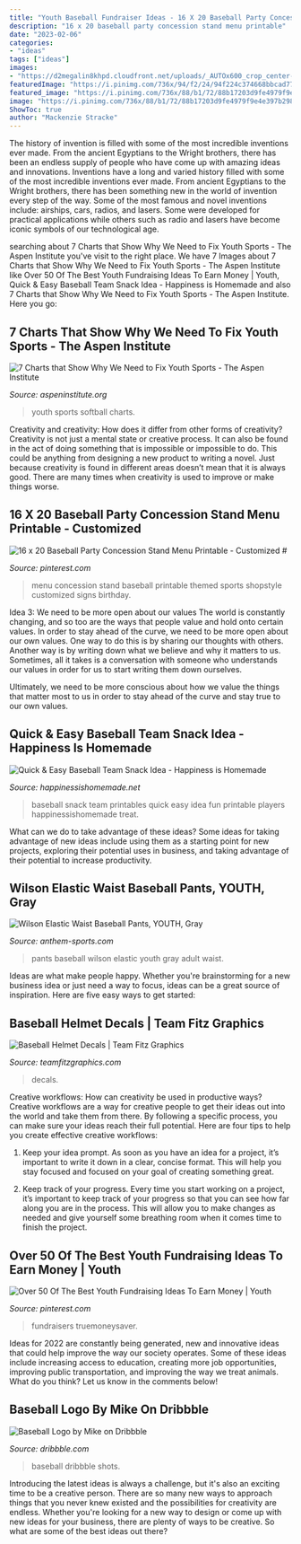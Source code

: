 ```yaml
---
title: "Youth Baseball Fundraiser Ideas - 16 X 20 Baseball Party Concession Stand Menu Printable"
description: "16 x 20 baseball party concession stand menu printable"
date: "2023-02-06"
categories:
- "ideas"
tags: ["ideas"]
images:
- "https://d2megalin8khpd.cloudfront.net/uploads/_AUTOx600_crop_center-center_none/baseball-batting-helmet-decals.JPG?mtime=20170929142523&amp;focal=none&amp;tmtime=20200226013029"
featuredImage: "https://i.pinimg.com/736x/94/f2/24/94f224c374668bbcad77bafdb0b54e11.jpg"
featured_image: "https://i.pinimg.com/736x/88/b1/72/88b17203d9fe4979f9e4e397b298270c.jpg"
image: "https://i.pinimg.com/736x/88/b1/72/88b17203d9fe4979f9e4e397b298270c.jpg"
ShowToc: true
author: "Mackenzie Stracke"
---
```



The history of invention is filled with some of the most incredible inventions ever made. From the ancient Egyptians to the Wright brothers, there has been an endless supply of people who have come up with amazing ideas and innovations.
Inventions have a long and varied history filled with some of the most incredible inventions ever made. From ancient Egyptians to the Wright brothers, there has been something new in the world of invention every step of the way. Some of the most famous and novel inventions include: airships, cars, radios, and lasers. Some were developed for practical applications while others such as radio and lasers have become iconic symbols of our technological age.

	

		
searching about 7 Charts that Show Why We Need to Fix Youth Sports - The Aspen Institute you've visit to the right place. We have 7 Images about 7 Charts that Show Why We Need to Fix Youth Sports - The Aspen Institute like Over 50 Of The Best Youth Fundraising Ideas To Earn Money | Youth, Quick &amp; Easy Baseball Team Snack Idea - Happiness is Homemade and also 7 Charts that Show Why We Need to Fix Youth Sports - The Aspen Institute. Here you go:
		
    
## 7 Charts That Show Why We Need To Fix Youth Sports - The Aspen Institute

<img loading=lazy src="https://www.aspeninstitute.org/content/uploads/2017/09/Softball_featured.jpg" onerror="this.onerror=null;this.src='https://tse2.mm.bing.net/th?id=OIP.NUhcCP18v4k49vLRkvsHQwHaE8&amp;pid=15.1';" alt="7 Charts that Show Why We Need to Fix Youth Sports - The Aspen Institute">

_Source: aspeninstitute.org_

>youth sports softball charts. 

	

Creativity and creativity: How does it differ from other forms of creativity?
Creativity is not just a mental state or creative process. It can also be found in the act of doing something that is impossible or impossible to do. This could be anything from designing a new product to writing a novel. Just because creativity is found in different areas doesn’t mean that it is always good. There are many times when creativity is used to improve or make things worse.

    
## 16 X 20 Baseball Party Concession Stand Menu Printable - Customized #

<img loading=lazy src="https://i.pinimg.com/736x/88/b1/72/88b17203d9fe4979f9e4e397b298270c.jpg" onerror="this.onerror=null;this.src='https://tse4.mm.bing.net/th?id=OIP.9IUaskxKfoQ6S1ET25ZOAAHaLG&amp;pid=15.1';" alt="16 x 20 Baseball Party Concession Stand Menu Printable - Customized #">

_Source: pinterest.com_

>menu concession stand baseball printable themed sports shopstyle customized signs birthday. 

	

Idea 3: We need to be more open about our values
The world is constantly changing, and so too are the ways that people value and hold onto certain values. In order to stay ahead of the curve, we need to be more open about our own values.
One way to do this is by sharing our thoughts with others. Another way is by writing down what we believe and why it matters to us. Sometimes, all it takes is a conversation with someone who understands our values in order for us to start writing them down ourselves.

Ultimately, we need to be more conscious about how we value the things that matter most to us in order to stay ahead of the curve and stay true to our own values.

    
## Quick &amp; Easy Baseball Team Snack Idea - Happiness Is Homemade

<img loading=lazy src="https://www.happinessishomemade.net/wp-content/uploads/2016/05/Baseball-Team-Snack-Treat-Idea-with-Free-Printables-2.jpg" onerror="this.onerror=null;this.src='https://tse2.mm.bing.net/th?id=OIP.Seb5Jhkm8s2HsEDRITjvugHaLF&amp;pid=15.1';" alt="Quick &amp; Easy Baseball Team Snack Idea - Happiness is Homemade">

_Source: happinessishomemade.net_

>baseball snack team printables quick easy idea fun printable players happinessishomemade treat. 

	

What can we do to take advantage of these ideas?
Some ideas for taking advantage of new ideas include using them as a starting point for new projects, exploring their potential uses in business, and taking advantage of their potential to increase productivity.

    
## Wilson Elastic Waist Baseball Pants, YOUTH, Gray

<img loading=lazy src="http://www.anthem-sports.com/media/extendware/ewimageopt/media/inline/e0/6/wilson-youth-elastic-waist-baseball-pants-gray-e31.jpg" onerror="this.onerror=null;this.src='https://tse3.mm.bing.net/th?id=OIP.g-2aOJ6-YQULKVHAqZWUcgHaHa&amp;pid=15.1';" alt="Wilson Elastic Waist Baseball Pants, YOUTH, Gray">

_Source: anthem-sports.com_

>pants baseball wilson elastic youth gray adult waist. 

	

Ideas are what make people happy. Whether you're brainstorming for a new business idea or just need a way to focus, ideas can be a great source of inspiration. Here are five easy ways to get started: 

    
## Baseball Helmet Decals | Team Fitz Graphics

<img loading=lazy src="https://d2megalin8khpd.cloudfront.net/uploads/_AUTOx600_crop_center-center_none/baseball-batting-helmet-decals.JPG?mtime=20170929142523&amp;focal=none&amp;tmtime=20200226013029" onerror="this.onerror=null;this.src='https://tse3.mm.bing.net/th?id=OIP.zpFnAgTrkoY06sjKbx6h-QHaHJ&amp;pid=15.1';" alt="Baseball Helmet Decals | Team Fitz Graphics">

_Source: teamfitzgraphics.com_

>decals. 

	

Creative workflows: How can creativity be used in productive ways?
Creative workflows are a way for creative people to get their ideas out into the world and take them from there. By following a specific process, you can make sure your ideas reach their full potential. Here are four tips to help you create effective creative workflows:
1. Keep your idea prompt. As soon as you have an idea for a project, it’s important to write it down in a clear, concise format. This will help you stay focused and focused on your goal of creating something great.

2. Keep track of your progress. Every time you start working on a project, it’s important to keep track of your progress so that you can see how far along you are in the process. This will allow you to make changes as needed and give yourself some breathing room when it comes time to finish the project.


    
## Over 50 Of The Best Youth Fundraising Ideas To Earn Money | Youth

<img loading=lazy src="https://i.pinimg.com/736x/94/f2/24/94f224c374668bbcad77bafdb0b54e11.jpg" onerror="this.onerror=null;this.src='https://tse2.mm.bing.net/th?id=OIP.fM7eX4IfebHVDzmJR8VLPgHaLH&amp;pid=15.1';" alt="Over 50 Of The Best Youth Fundraising Ideas To Earn Money | Youth">

_Source: pinterest.com_

>fundraisers truemoneysaver. 

	

Ideas for 2022 are constantly being generated, new and innovative ideas that could help improve the way our society operates. Some of these ideas include increasing access to education, creating more job opportunities, improving public transportation, and improving the way we treat animals. What do you think? Let us know in the comments below!

    
## Baseball Logo By Mike On Dribbble

<img loading=lazy src="https://cdn.dribbble.com/users/201299/screenshots/4379374/baseball_logo_dribbble.png" onerror="this.onerror=null;this.src='https://tse3.mm.bing.net/th?id=OIP.O60kbDFeP3OI6FrRgh2xQAHaFj&amp;pid=15.1';" alt="Baseball Logo by Mike on Dribbble">

_Source: dribbble.com_

>baseball dribbble shots. 

	

Introducing the latest ideas is always a challenge, but it's also an exciting time to be a creative person. There are so many new ways to approach things that you never knew existed and the possibilities for creativity are endless. Whether you're looking for a new way to design or come up with new ideas for your business, there are plenty of ways to be creative. So what are some of the best ideas out there?

